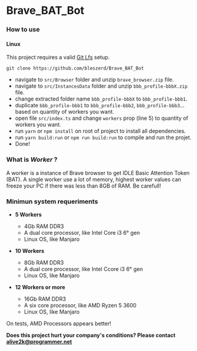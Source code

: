 # Brave_BAT_Bot

### How to use
#### Linux
This project requires a valid [Git Lfs](https://git-lfs.github.com/) setup.

```
git clone https://github.com/bleszerd/Brave_BAT_Bot
```
- navigate to `src/Browser` folder and unzip `brave_browser.zip` file.
- navigate to `src/InstancesData` folder and unzip `bbb_profile-bbbX.zip` file.
- change extracted folder name `bbb_profile-bbbX` to `bbb_profile-bbb1`.
- duplicate `bbb_profile-bbb1` to `bbb_profile-bbb2`, `bbb_profile-bbb3`... based on quantity of workers you want.
- open file `src/index.ts` and change `workers` prop (line 5) to quantity of workers you want.
- run `yarn` or `npm install` on root of project to install all dependencies.
- run `yarn build:run` or `npm run build:run` to compile and run the projet.
- Done!

### What is _Worker_ ?
A worker is a instance of Brave browser to get IDLE Basic Attention Token (BAT). A single worker use a lot of memory, highest worker values can freeze your PC if there was less than 8GB of RAM. Be carefull!

### Minimun system requeriments
- **5 Workers**
    - 4Gb RAM DDR3
    - A dual core processor, like Intel Core i3 6° gen
    - Linux OS, like Manjaro
 
 - **10 Workers**
    - 8Gb RAM DDR3
    - A dual core processor, like Intel Ccore i3 6° gen
    - Linux OS, like Manjaro
   
- **12 Workers or more**
    - 16Gb RAM DDR3
    - A six core processor, like AMD Ryzen 5 3600
    - Linux OS, like Manjaro
    
On tests, AMD Processors appears better!

**Does this project hurt your company's conditions? Please contact alive2k@programmer.net**

